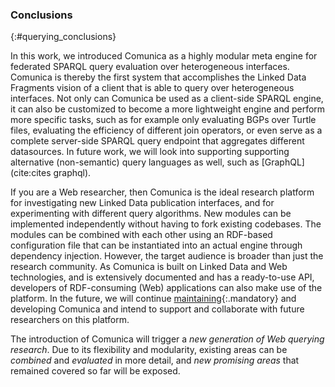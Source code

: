 ### Conclusions
{:#querying_conclusions}

In this work, we introduced Comunica as a highly modular meta engine for federated SPARQL query evaluation over heterogeneous interfaces.
Comunica is thereby the first system that accomplishes the Linked Data Fragments vision of a client that is able to query over heterogeneous interfaces.
Not only can Comunica be used as a client-side SPARQL engine, it can also be customized to become a more lightweight engine and perform more specific tasks,
such as for example only evaluating BGPs over Turtle files,
evaluating the efficiency of different join operators,
or even serve as a complete server-side SPARQL query endpoint that aggregates different datasources.
In future work, we will look into supporting supporting alternative (non-semantic) query languages as well, such as [GraphQL](cite:cites graphql).

If you are a Web researcher, then Comunica is the ideal research platform
for investigating new Linked Data publication interfaces,
and for experimenting with different query algorithms.
New modules can be implemented independently without having to fork existing codebases.
The modules can be combined with each other using an RDF-based configuration file
that can be instantiated into an actual engine through dependency injection.
However, the target audience is broader than just the research community.
As Comunica is built on Linked Data and Web technologies,
and is extensively documented and has a ready-to-use API,
developers of RDF-consuming (Web) applications can also make use of the platform.
In the future, we will continue [maintaining](https://github.com/comunica/comunica/wiki/Sustainability-Plan){:.mandatory}
and developing Comunica and intend to support and collaborate with future researchers on this platform.

The introduction of Comunica will trigger a _new generation of Web querying research_.
Due to its flexibility and modularity,
existing areas can be _combined_ and _evaluated_ in more detail,
and _new promising areas_ that remained covered so far will be exposed.
